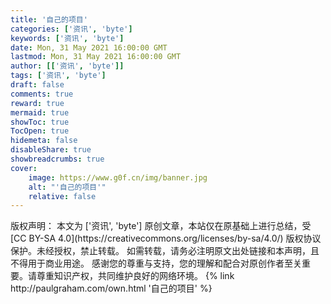 ```yaml
---
title: '自己的项目'
categories: ['资讯', 'byte']
keywords: ['资讯', 'byte']
date: Mon, 31 May 2021 16:00:00 GMT
lastmod: Mon, 31 May 2021 16:00:00 GMT
author: [['资讯', 'byte']]
tags: ['资讯', 'byte']
draft: false 
comments: true
reward: true 
mermaid: true 
showToc: true 
TocOpen: true 
hidemeta: false 
disableShare: true 
showbreadcrumbs: true 
cover:
    image: https://www.g0f.cn/img/banner.jpg
    alt: "'自己的项目'"
    relative: false
---
```


<div>

</div>

<div>
版权声明：
本文为 ['资讯', 'byte'] 原创文章，本站仅在原基础上进行总结，受 [CC BY-SA 4.0](https://creativecommons.org/licenses/by-sa/4.0/) 版权协议保护。未经授权，禁止转载。
如需转载，请务必注明原文出处链接和本声明，且不得用于商业用途。
感谢您的尊重与支持，您的理解和配合对原创作者至关重要。请尊重知识产权，共同维护良好的网络环境。
{% link http://paulgraham.com/own.html '自己的项目' %}
</div>

